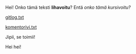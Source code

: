 Hei! Onko tämä teksti **lihavoitu**? Entä *onko tämä kursivoitu?*

[gitlog.txt](https://github.com/esssi/otm-harjoitustyo/blob/master/laskarit/viikko1/gitlog.txt)

[komentorivi.txt](https://github.com/esssi/otm-harjoitustyo/blob/master/laskarit/viikko1/komentorivi.txt)

Jipii, se toimii!

Hei hei!
